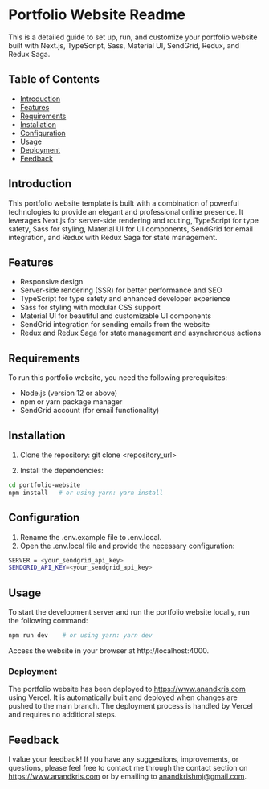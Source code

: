 # Portfolio Website Readme

This is a detailed guide to set up, run, and customize your portfolio website built with Next.js, TypeScript, Sass, Material UI, SendGrid, Redux, and Redux Saga.

## Table of Contents

- [Introduction](#introduction)
- [Features](#features)
- [Requirements](#requirements)
- [Installation](#installation)
- [Configuration](#configuration)
- [Usage](#usage)
- [Deployment](#deployment)
- [Feedback](#feedback)


## Introduction

This portfolio website template is built with a combination of powerful technologies to provide an elegant and professional online presence. It leverages Next.js for server-side rendering and routing, TypeScript for type safety, Sass for styling, Material UI for UI components, SendGrid for email integration, and Redux with Redux Saga for state management.

## Features

- Responsive design
- Server-side rendering (SSR) for better performance and SEO
- TypeScript for type safety and enhanced developer experience
- Sass for styling with modular CSS support
- Material UI for beautiful and customizable UI components
- SendGrid integration for sending emails from the website
- Redux and Redux Saga for state management and asynchronous actions

## Requirements

To run this portfolio website, you need the following prerequisites:

- Node.js (version 12 or above)
- npm or yarn package manager
- SendGrid account (for email functionality)

## Installation

1. Clone the repository:
git clone <repository_url>

2. Install the dependencies:

```bash
cd portfolio-website
npm install   # or using yarn: yarn install
```

## Configuration
1. Rename the .env.example file to .env.local.
2. Open the .env.local file and provide the necessary configuration:
```bash
SERVER = <your_sendgrid_api_key>
SENDGRID_API_KEY=<your_sendgrid_api_key>
```
## Usage
To start the development server and run the portfolio website locally, run the following command:
```bash
npm run dev    # or using yarn: yarn dev
```
Access the website in your browser at http://localhost:4000.

### Deployment

The portfolio website has been deployed to https://www.anandkris.com using Vercel. It is automatically built and deployed when changes are pushed to the main branch. The deployment process is handled by Vercel and requires no additional steps.

## Feedback
I value your feedback! If you have any suggestions, improvements, or questions, please feel free to contact me through the contact section on https://www.anandkris.com  or by emailing to anandkrishmj@gmail.com.
